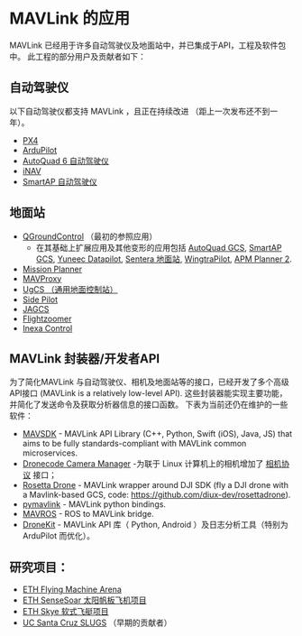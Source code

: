 # MAVLink 的应用

MAVLink 已经用于许多自动驾驶仪及地面站中，并已集成于API，工程及软件包中。 此工程的部分用户及贡献者如下：

## 自动驾驶仪

以下自动驾驶仪都支持 MAVLink ，且正在持续改进 （距上一次发布还不到一年）。

* [PX4](http://px4.io/)
* [ArduPilot](http://ardupilot.org/)
* [AutoQuad 6 自动驾驶仪](http://autoquad.org)
* [iNAV](https://github.com/iNavFlight/inav/wiki)
* [SmartAP 自动驾驶仪](http://www.sky-drones.com/)

## 地面站

* [QGroundControl](http://qgroundcontrol.com/) （最初的参照应用） 
  * 在其基础上扩展应用及其他变形的应用包括 [AutoQuad GCS](http://autoquad.org/software-downloads/?category=2), [SmartAP GCS](http://sky-drones.com/smartap-gcs), [Yuneec Datapilot](http://us.yuneec.com/comm-en-datapilot), [Sentera 地面站](https://sentera.com/phx-drone/), [WingtraPilot](https://wingtra.com/software/), [APM Planner 2](http://ardupilot.org/planner2/index.html).
* [Mission Planner](http://ardupilot.org/planner/)
* [MAVProxy](http://ardupilot.github.io/MAVProxy/html/index.html)
* [UgCS （通用地面控制站）](https://www.ugcs.com/)
* [Side Pilot](http://sidepilot.net/)
* [JAGCS](https://github.com/MishkaRogachev/JAGCS)
* [Flightzoomer](https://flightzoomer.com/)
* [Inexa Control](https://www.insitu.com/information-delivery/command-and-control/icomc2)

## MAVLink 封装器/开发者API

为了简化MAVLink 与自动驾驶仪、相机及地面站等的接口，已经开发了多个高级API接口 (MAVLink is a relatively low-level API). 这些封装器能实现主要功能，并简化了发送命令及获取分析器信息的接口函数。 下表为当前还仍在维护的一些软件：

* [MAVSDK](https://mavsdk.mavlink.io/develop/en/) - MAVLink API Library (C++, Python, Swift (iOS), Java, JS) that aims to be fully standards-compliant with MAVLink common microservices.
* [Dronecode Camera Manager](https://camera-manager.dronecode.org/en/) -为联于 Linux 计算机上的相机增加了 [相机协议](../services/camera.md) 接口；
* [Rosetta Drone](https://www.youtube.com/watch?v=rBqEQoVGuzQ) - MAVLink wrapper around DJI SDK (fly a DJI drone with a Mavlink-based GCS, code: https://github.com/diux-dev/rosettadrone).
* [pymavlink](https://github.com/ArduPilot/pymavlink) - MAVLink python bindings.
* [MAVROS](https://github.com/mavlink/mavros) - ROS to MAVLink bridge.
* [DroneKit](http://dronekit.io/) - MAVLink API 库（ Python, Android ）及日志分析工具（特别为 ArduPilot 而优化）。

## 研究项目：

* [ETH Flying Machine Arena](http://www.idsc.ethz.ch/Research_DAndrea/FMA)
* [ETH SenseSoar 太阳帆板飞机项目](http://www.sensesoar.ethz.ch/doku.php?id=project) 
* [ETH Skye 软式飞艇项目](http://www.projectskye.ch/)
* [UC Santa Cruz SLUGS](http://slugsuav.soe.ucsc.edu/index.html) （早期的贡献者）